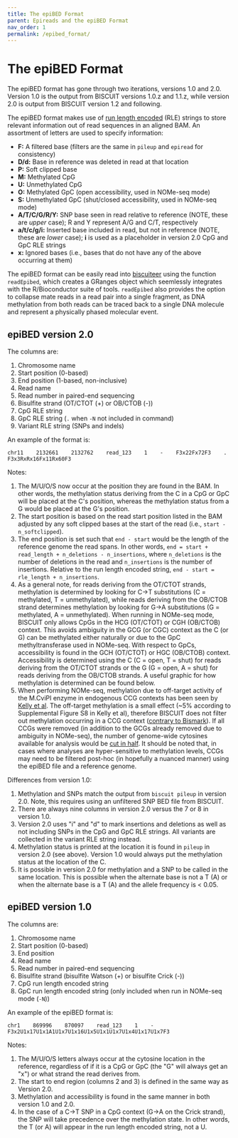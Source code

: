 ```yaml
---
title: The epiBED Format
parent: Epireads and the epiBED Format
nav_order: 1
permalink: /epibed_format/
---
```


# The epiBED Format

The epiBED format has gone through two iterations, versions 1.0 and 2.0. Version 1.0 is the output from BISCUIT versions
1.0.z and 1.1.z, while version 2.0 is output from BISCUIT version 1.2 and following.

The epiBED format makes use of [run length encoded](https://en.wikipedia.org/wiki/Run-length_encoding) (RLE) strings
to store relevant information out of read sequences in an aligned BAM. An assortment of letters are used to specify
information:

  - **F:** A filtered base (filters are the same in `pileup` and `epiread` for consistency)
  - **D/d:** Base in reference was deleted in read at that location
  - **P:** Soft clipped base
  - **M:** Methylated CpG
  - **U:** Unmethylated CpG
  - **O:** Methylated GpC (open accessibility, used in NOMe-seq mode)
  - **S:** Unmethylated GpC (shut/closed accessibility, used in NOMe-seq mode)
  - **A/T/C/G/R/Y:** SNP base seen in read relative to reference (NOTE, these are *upper* case); R and Y represent A/G
  and C/T, respectively
  - **a/t/c/g/i:** Inserted base included in read, but not in reference (NOTE, these are *lower* case); **i** is used as
  a placeholder in version 2.0 CpG and GpC RLE strings
  - **x:** Ignored bases (i.e., bases that do not have any of the above occurring at them)

The epiBED format can be easily read into
[biscuiteer](https://www.bioconductor.org/packages/release/bioc/html/biscuiteer.html) using the function `readEpibed`,
which creates a GRanges object which seemlessly integrates with the R/Bioconductor suite of tools. `readEpibed` also
provides the option to collapse mate reads in a read pair into a single fragment, as DNA methylation from both reads can
be traced back to a single DNA molecule and represent a physically phased molecular event.

## epiBED version 2.0

The columns are:

  1. Chromosome name
  2. Start position (0-based)
  3. End position (1-based, non-inclusive)
  4. Read name
  5. Read number in paired-end sequencing
  6. Bisulfite strand (OT/CTOT (+) or OB/CTOB (-))
  7. CpG RLE string
  8. GpC RLE string (`.` when `-N` not included in command)
  9. Variant RLE string (SNPs and indels)

An example of the format is:
```
chr11    2132661    2132762    read_123    1    -    F3x22Fx72F3    .    F3x3RxRx16Fx11Rx60F3
```

Notes:

  1. The M/U/O/S now occur at the position they are found in the BAM. In other words, the methylation status deriving
  from the C in a CpG or GpC will be placed at the C's position, whereas the methylation status from a G would be placed
  at the G's position.
  2. The start position is based on the read start position listed in the BAM adjusted by any soft clipped bases at the
  start of the read (i.e., `start - n_softclipped`).
  3. The end position is set such that `end - start` would be the length of the reference genome the read spans. In
  other words, `end = start + read_length + n_deletions - n_insertions`, where `n_deletions` is the number of deletions
  in the read and `n_insertions` is the number of insertions. Relative to the run length encoded string,
  `end - start = rle_length + n_insertions`.
  4. As a general note, for reads deriving from the OT/CTOT strands, methylation is determined by looking for C&#8594;T
  substitutions (C = methylated, T = unmethylated), while reads deriving from the OB/CTOB strand determines methylation
  by looking for G&#8594;A substitutions (G = methylated, A = unmethylated). When running in NOMe-seq mode, BISCUIT only
  allows CpGs in the HCG (OT/CTOT) or CGH (OB/CTOB) context. This avoids ambiguity in the GCG (or CGC) context as the C
  (or G) can be methylated either naturally or due to the GpC methyltransferase used in NOMe-seq. With respect to GpCs,
  accessibility is found in the GCH (OT/CTOT) or HGC (OB/CTOB) context. Accessibility is determined using the C
  (C = open, T = shut) for reads deriving from the OT/CTOT strands or the G (G = open, A = shut) for reads deriving from
  the OB/CTOB strands. A useful graphic for how methylation is determined can be found below.
  5. When performing NOMe-seq, methylation due to off-target activity of the M.CviPI enzyme in endogenous CCG contexts
  has been seen by [Kelly et al](https://www.ncbi.nlm.nih.gov/pmc/articles/PMC3514679/). The off-target methylation is a
  small effect (~5% according to Supplemental Figure S8 in Kelly et al), therefore BISCUIT does not filter out
  methylation occurring in a CCG context ([contrary to Bismark](http://felixkrueger.github.io/Bismark/Docs/)). If all
  CCGs were removed (in addition to the GCGs already removed due to ambiguity in NOMe-seq), the number of genome-wide
  cytosines available for analysis would be [cut in half](https://www.nature.com/articles/s41467-018-03149-4). It should
  be noted that, in cases where analyses are hyper-sensitive to methylation levels, CCGs may need to be filtered
  post-hoc (in hopefully a nuanced manner) using the epiBED file and a reference genome.

<object data="../assets/2023_01_31_methylation_contexts.pdf" width="525" height="482" type='application/pdf'></object>

Differences from version 1.0:

  1. Methylation and SNPs match the output from `biscuit pileup` in version 2.0. Note, this requires using an unfiltered
  SNP BED file from BISCUIT.
  2. There are always nine columns in version 2.0 versus the 7 or 8 in version 1.0.
  3. Version 2.0 uses "i" and "d" to mark insertions and deletions as well as not including SNPs in the CpG and GpC RLE
  strings. All variants are collected in the variant RLE string instead.
  4. Methylation status is printed at the location it is found in `pileup` in version 2.0 (see above). Version 1.0 would
  always put the methylation status at the location of the C.
  5. It is possible in version 2.0 for methylation and a SNP to be called in the same location. This is possible when
  the alternate base is not a T (A) or when the alternate base is a T (A) and the allele frequency is < 0.05.

## epiBED version 1.0

The columns are:

  1. Chromosome name
  2. Start position (0-based)
  3. End position
  4. Read name
  5. Read number in paired-end sequencing
  6. Bisulfite strand (bisulfite Watson (+) or bisulfite Crick (-))
  7. CpG run length encoded string
  8. GpC run length encoded string (only included when run in NOMe-seq mode (`-N`))

An example of the epiBED format is:
```
chr1    869996    870097    read_123    1    -    F3x2U1x17U1x1A1U1x7U1x16U1x5U1x1U1x7U1x4U1x17U1x7F3
```

Notes:

  1. The M/U/O/S letters always occur at the cytosine location in the reference, regardless of if it is a CpG or GpC
  (the "G" will always get an "x") or what strand the read derives from.
  2. The start to end region (columns 2 and 3) is defined in the same way as Version 2.0.
  3. Methylation and accessibility is found in the same manner in both version 1.0 and 2.0.
  4. In the case of a C&#8594;T SNP in a CpG context (G&#8594;A on the Crick strand), the SNP will take precedence over
  the methylation state. In other words, the T (or A) will appear in the run length encoded string, not a U.

